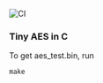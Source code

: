 ![CI](https://github.com/kokke/tiny-AES-c/workflows/CI/badge.svg)
### Tiny AES in C

To get aes_test.bin, run
```
make
```
